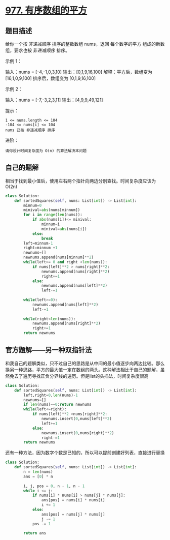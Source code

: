 # [977. 有序数组的平方](https://leetcode.cn/problems/squares-of-a-sorted-array/)

## 题目描述 

给你一个按 非递减顺序 排序的整数数组 nums，返回 每个数字的平方 组成的新数组，要求也按 非递减顺序 排序。

 

示例 1：

输入：nums = [-4,-1,0,3,10]
输出：[0,1,9,16,100]
解释：平方后，数组变为 [16,1,0,9,100]
排序后，数组变为 [0,1,9,16,100]

示例 2：

输入：nums = [-7,-3,2,3,11]
输出：[4,9,9,49,121]

 

提示：

    1 <= nums.length <= 104
    -104 <= nums[i] <= 104
    nums 已按 非递减顺序 排序

 


进阶：

    请你设计时间复杂度为 O(n) 的算法解决本问题

## 自己的题解

相当于找到最小值后，使用左右两个指针向两边分别查找。时间复杂度应该为O(2n)

```python
class Solution:
    def sortedSquares(self, nums: List[int]) -> List[int]:
        minnum=0
        minival=abs(nums[minnum])
        for i in range(len(nums)):
            if abs(nums[i])<= minival:
                minnum=i
                minival=abs(nums[i])
            else:
                break
        left=minnum-1 
        right=minnum +1 
        newnums=[]
        newnums.append(nums[minnum]**2)
        while(left>= 0 and right <len(nums)):
            if nums[left]**2 > nums[right]**2:
                newnums.append(nums[right]**2)
                right+=1
            else:
                newnums.append(nums[left]**2)
                left-=1
        
        while(left>=0):
            newnums.append(nums[left]**2)
            left-=1
        
        while(right<len(nums)):
            newnums.append(nums[right]**2)
            right+=1
        return newnums
```

## 官方题解——另一种双指针法

和我自己的题解类似，只不过自己的思路是从中间的最小值逐步向两边比较。那么换另一种思路，平方的最大值一定在数组的两头。这种解法相比于自己的题解，虽然免去了遍历寻找正负分界线的遍历。但是list的头插法，时间复杂度很高

```python
class Solution:
    def sortedSquares(self, nums: List[int]) -> List[int]:
        left,right=0,len(nums)-1
        newnums=[]
        if len(nums)==0:return newnums
        while(left<=right):
            if nums[left]**2 >nums[right]**2:
                newnums.insert(0,nums[left]**2)
                left+=1
            else:
                newnums.insert(0,nums[right]**2)
                right-=1
        return newnums
```

还有一种方法，因为数字个数是已知的，所以可以提前创建好列表，直接进行替换

```python
class Solution:
    def sortedSquares(self, nums: List[int]) -> List[int]:
        n = len(nums)
        ans = [0] * n
        
        i, j, pos = 0, n - 1, n - 1
        while i <= j:
            if nums[i] * nums[i] > nums[j] * nums[j]:
                ans[pos] = nums[i] * nums[i]
                i += 1
            else:
                ans[pos] = nums[j] * nums[j]
                j -= 1
            pos -= 1
        
        return ans

```



